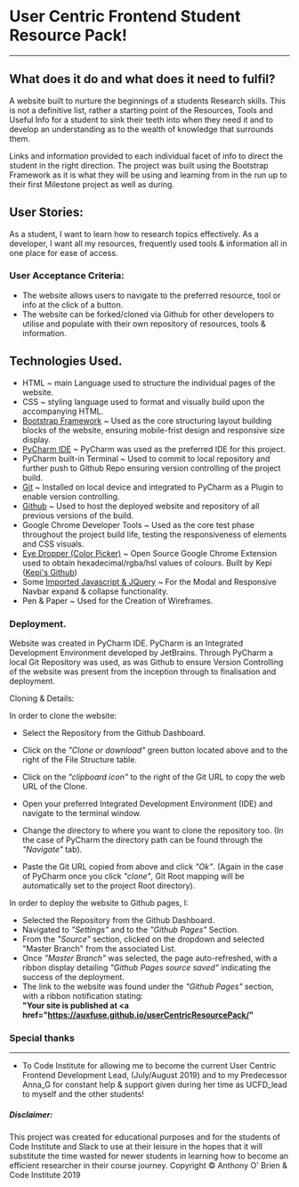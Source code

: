 # User Centric Frontend Student Resource Pack!

---
## What does it do and what does it need to fulfil?
A website built to nurture the beginnings of a students Research skills. This is not a
definitive list, rather a starting point of the Resources, Tools and Useful Info for a student
to sink their teeth into when they need it and to develop an understanding as to the wealth of
knowledge that surrounds them.

Links and information provided to each individual facet of info to direct the student in the right
direction. The project was built using the Bootstrap Framework as it is what they will be using
and learning from in the run up to their first Milestone project as well as during.

## User Stories:
As a student, I want to learn how to research topics effectively.
As a developer, I want all my resources, frequently used tools & information all in one place for ease of access.


### User Acceptance Criteria:
* The website allows users to navigate to the preferred resource, tool or info at the click of a button.
* The website can be forked/cloned via Github for other developers to utilise and populate with their own repository of resources, tools & information.


## Technologies Used.
* HTML ~ main Language used to structure the individual pages of the website.
* CSS ~ styling language used to format and visually build upon the accompanying HTML.
* <a href="https://getbootstrap.com/"> Bootstrap Framework</a> ~ Used as the core structuring layout building blocks of the website, ensuring mobile-frist design and responsive size display.
* <a href="https://www.jetbrains.com/pycharm/">PyCharm IDE</a> ~ PyCharm was used as the preferred IDE for this project.
* PyCharm built-in Terminal ~ Used to commit to local repository and further push to Github Repo ensuring version controlling of the project build.
* <a href="https://git-scm.com/">Git</a> ~ Installed on local device and integrated to PyCharm as a Plugin to enable version controlling.
* <a href="https://github.com/auxfuse/Milestone1">Github</a> ~ Used to host the deployed website and repository of all previous versions of the build.
* Google Chrome Developer Tools ~ Used as the core test phase throughout the project build life, testing the responsiveness of elements and CSS visuals.
* <a href="http://eye-dropper.kepi.cz/">Eye Dropper (Color Picker)</a> ~ Open Source Google Chrome Extension used to obtain hexadecimal/rgba/hsl values of colours. Built by Kepi (<a href="https://github.com/kepi">Kepi's Github</a>)
* Some <a href="https://getbootstrap.com/docs/4.3/getting-started/introduction/#js">Imported Javascript & JQuery</a> ~ For the Modal and Responsive Navbar expand & collapse functionality.
* Pen & Paper ~ Used for the Creation of Wireframes.

### Deployment.
Website was created in PyCharm IDE. PyCharm is an Integrated Development Environment developed by JetBrains.
Through PyCharm a local Git Repository was used, as was Github to ensure Version Controlling of the website was present from
the inception through to finalisation and deployment.

Cloning & Details:

In order to clone the website:
* Select the Repository from the Github Dashboard.
* Click on the <i>"Clone or download"</i> green button located above and to the right of the File Structure table.
* Click on the <i>"clipboard icon"</i> to the right of the Git URL to copy the web URL of the Clone. 

* Open your preferred Integrated Development Environment (IDE) and navigate to the terminal window.
* Change the directory to where you want to clone the repository too. (In the case of PyCharm the directory path can be found through the <i>"Navigate"</i> tab).
* Paste the Git URL copied from above and click <i>"Ok"</i>. (Again in the case of PyCharm once you click <i>"clone"</i>, Git Root mapping will be automatically set to the project Root directory). 


In order to deploy the website to Github pages, I:
* Selected the Repository from the Github Dashboard.
* Navigated to <i>"Settings"</i> and to the <i>"Github Pages"</i> Section.
* From the <i>"Source"</i> section, clicked on the dropdown and selected "Master Branch" from the associated List.
* Once <i>"Master Branch"</i> was selected, the page auto-refreshed, with a ribbon display detailing <i>"Github Pages source saved"</i> indicating the success of the deployment.
* The link to the website was found under the <i>"Github Pages"</i> section, with a ribbon notification stating:<br> __"Your site is published at <a href="https://auxfuse.github.io/userCentricResourcePack/</a>"__


### Special thanks
***
* To Code Institute for allowing me to become the current User Centric Frontend Development Lead, (July/August 2019) and to my Predecessor Anna_G for constant help & support given during her time
as UCFD_lead to myself and the other students!

##### Disclaimer:
This project was created for educational purposes and for the students of Code Institute and Slack to use at their leisure in the hopes that it will substitute the time wasted for newer students in learning
how to become an efficient researcher in their course journey. Copyright &copy; Anthony O' Brien & Code Institute 2019